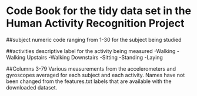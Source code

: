 # Code Book for the tidy data set in the Human Activity Recognition Project

##subject
numeric code ranging from 1-30 for the subject being studied

##activities
descriptive label for the activity being measured
-Walking
-Walking Upstairs
-Walking Downstairs
-Sitting
-Standing
-Laying

##Columns 3-79
Various measurements from the accelerometers and gyroscopes averaged
for each subject and each activity.  Names have not been changed 
from the features.txt labels that are available with the downloaded 
dataset.  
